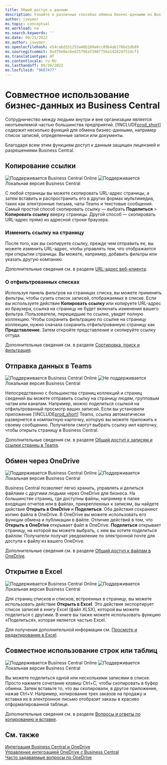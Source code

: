 ```yaml
---
title: Общий доступ к данным
description: Узнайте о различных способах обмена бизнес-данными из Business Central.
author: jswymer
ms.topic: conceptual
ms.workload: na
ms.search.keywords: ''
ms.date: 09/21/2022
ms.author: jswymer
ms.openlocfilehash: e54cabd331253a40b160a6cc89b4ab170bd1db89
ms.sourcegitcommit: 8ad79e0ec6e625796af298f756a142624f514cf3
ms.translationtype: HT
ms.contentlocale: ru-RU
ms.lasthandoff: 09/30/2022
ms.locfileid: "9607477"
---
```

# <a name="sharing-business-data-from-business-central"></a>Совместное использование бизнес-данных из Business Central

Сотрудничество между людьми внутри и вне организации является неотъемлемой частью большинства предприятий. [!INCLUDE[prod_short](includes/prod_short.md)] содержит несколько функций для обмена бизнес-данными, например список записей, определенные записи или документы. <!--, with others&mdash;even those people who don't have a Business Central license in some cases.-->

Благодаря всем этим функциям доступ к данным защищен лицензией и разрешениями Business Central.

## <a name="copying-a-link"></a>Копирование ссылки

![Поддерживается](media/check.png) Business Central Online ![Поддерживается](media/check.png) Локальная версия Business Central

С любой страницы вы можете скопировать URL-адрес страницы, а затем вставить и распространить его в других формах мультимедиа, таких как электронные письма, чаты Teams и текстовые сообщения. Самый простой способ скопировать ссылку — выбрать **Поделиться** > **Копировать ссылку** вверху страницы. Другой способ — скопировать URL-адрес прямо из адресной строки браузера.

### <a name="modify-the-page-link"></a>Изменить ссылку на страницу

После того, как вы скопируете ссылку, прежде чем отправить ее, вы можете изменить URL-адрес, чтобы управлять тем, что отображается при открытии страницы. Вы можете, например, добавить фильтры или указать другую компанию.

Дополнительные сведения см. в разделе [URL-адрес веб-клиента](/dynamics365/business-central/dev-itpro/developer/devenv-web-client-urls).

### <a name="about-filtered-lists"></a>О отфильтрованных списках

Используя панель фильтров на страницах списка, вы можете применять фильтры, чтобы сузить список записей, отображаемых в списке. Если вы используете действие **Копировать ссылку** или копируете URL-адрес из браузера, ссылка на страницу не будет включать изменения вашего фильтра. Пользователи, перешедшие по ссылке, увидят полную коллекцию. Чтобы сохранить фильтрацию по ссылке на страницу коллекции, нужно сначала сохранить отфильтрованную страницу как **Представление**. Затем откройте представление и скопируйте ссылку оттуда.

Дополнительные сведения см. в разделе [Сортировка, поиск и фильтрация](ui-enter-criteria-filters.md).

## <a name="sharing-to-teams"></a>Отправка данных в Teams

![Поддерживается](media/check.png) Business Central Online ![Не поддерживается](media/x-icon.png) Локальная версия Business Central

Непосредственно с большинства страниц коллекций и страниц сведений вы можете отправить ссылку на страницу людям, групповым чатам или каналам. Например, можно поделиться ссылкой на отфильтрованный просмотр ваших записей. Если вы установили приложение [!INCLUDE[prod_short](includes/prod_short.md)] Teams, ссылка автоматически развернется в компактную карточку, которую вы можете приложить к своему сообщению. Получатели смогут выбрать ссылку иил карточку, чтобы открыть страницу в Business Central.

Дополнительные сведения см. в разделе [Общий доступ к записям и ссылки страниц в Teams](across-working-with-teams.md).

## <a name="sharing-through-onedrive"></a>Обмен через OneDrive

![Поддерживается](media/check.png) Business Central Online ![Поддерживается](media/check.png) Локальная версия Business Central

Business Central позволяет легко хранить, управлять и делиться файлами с другими людьми через OneDrive для бизнеса. На большинстве страниц, где доступны файлы, например в папке входящих отчетов или в файлах, прикрепленных к записям, вы найдете действие **Открыть в OneDrive** и **Поделиться**. Оба действия сохраняют копию файла в OneDrive. В OneDrive вы можете использовать его функции обмена и публикации в файле. Отличие действий в том, что **Открыть в OneDrive** открывает файл в OneDrive. **Поделиться** открывает страницу, на которой вы можете выбрать, с кем вы хотите поделиться файлом. Получатели получат уведомление по электронной почте для доступа к файлу из вашего OneDrive.

Дополнительные сведения см. в разделе [Общий доступ к файлам в OneDrive](across-share-onedrive.md).

## <a name="opening-in-excel"></a>Открытие в Excel

![Поддерживается](media/check.png) Business Central Online ![Поддерживается](media/check.png) Локальная версия Business Central

Для страниц списков и списков, встроенных в страницу, вы можете использовать действие **Открыть в Excel**. Это действие экспортирует список записей в книгу Excel (файл XLSX), которой вы можете поделиться с другими. В книге вы также можете использовать функцию «Поделиться», которая является частью Excel.

Для получения дополнительной информации см. [Просмотр и редактирование в Excel](across-work-with-excel.md).

## <a name="sharing-rows-or-tables"></a>Совместное использование строк или таблиц

![Поддерживается](media/check.png) Business Central Online ![Поддерживается](media/check.png) Локальная версия Business Central

Вы можете поделиться одной или несколькими записями в списке. Просто нажмите сочетание клавиш Ctrl+C, чтобы скопировать в буфер обмена. Затем вставьте то, что вы скопировали, в другое приложение, нажав Ctrl+V. Например, копирование трех заказов на продажу и вставка их в электронное письмо отобразит заказы в красиво отформатированной таблице.

Дополнительные сведения см. в разделе [Вопросы и ответы по копированию и вставке](faq-copy-paste.yml).

## <a name="see-also"></a>См. также

[Интеграция Business Central и OneDrive](across-onedrive-overview.md)  
[Управление интеграцией OneDrive с Business Central](admin-onedrive-integration.md)  
[Часто задаваемые вопросы по OneDrive](admin-onedrive-faq.md)